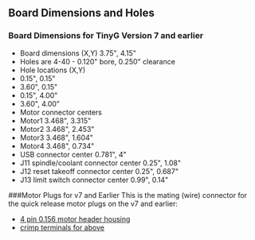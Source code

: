## Board Dimensions and Holes
### Board Dimensions for TinyG Version 7 and earlier

* Board dimensions (X,Y)  3.75",  4.15"
* Holes are 4-40 - 0.120" bore, 0.250" clearance
* Hole locations (X,Y)
 * 0.15", 0.15"
 * 3.60", 0.15"
 * 0.15", 4.00"
 * 3.60", 4.00"
* Motor connector centers
 * Motor1  3.468", 3.315"
 * Motor2  3.468", 2.453"
 * Motor3  3.468", 1.604"
 * Motor4  3.468", 0.734"
* USB connector center 0.781", 4"
* J11 spindle/coolant connector center 0.25", 1.08"
* J12 reset takeoff connector center 0.25", 0.687"
* J13 limit switch connector center 0.99", 0.14"

###Motor Plugs for v7 and Earlier
This is the mating (wire) connector for the quick release motor plugs on the v7 and earlier:
* [4 pin 0.156 motor header housing](http://www.mouser.com/Search/ProductDetail.aspx?R=09-50-3041virtualkey53810000virtualkey538-09-50-3041)
* [crimp terminals for above](http://www.mouser.com/Search/ProductDetail.aspx?R=08-50-0134virtualkey53810000virtualkey538-08-50-0134)


